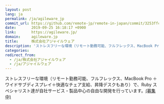 ```yaml
---
layout: post
lang: ja
permalink: /ja/agileware_jp
commit_url: https://github.com/remote-jp/remote-in-japan/commit/3253ffc395978db9bbea3254a2f96c403b1f54c2
date:       2019-09-25 16:18:17 +0900
link:       https://agileware.jp/
domain:     agileware.jp
title:      株式会社アジャイルウェア
description: 'ストレスフリーな環境（リモート勤務可能、フルフレックス、MacBook Pro ＋ワイドサブディスプレイ＋快適なチェア支給、昇降デスクもあり）で、Ruby スペシャリスト達が自社サービス・製品中心の自由な開発を行っています。(募集中)'
categories: 
redirect_from:
  - /ja/株式会社アジャイルウェア
  - /ja/アジャイルウェア
---
```


<p>ストレスフリーな環境（リモート勤務可能、フルフレックス、MacBook Pro ＋ワイドサブディスプレイ＋快適なチェア支給、昇降デスクもあり）で、Ruby スペシャリスト達が自社サービス・製品中心の自由な開発を行っています。<a href="https://www.green-japan.com/company/4199">(募集中)</a></p>
